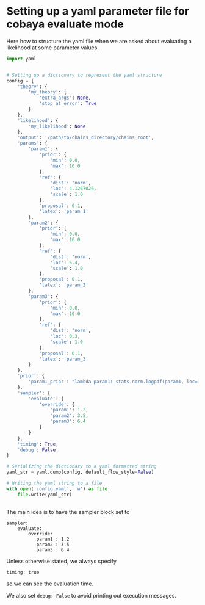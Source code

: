 # Setting up a yaml parameter file for cobaya evaluate mode

Here how to structure the yaml file when we are asked about evaluating a likelihood at some parameter values.

```python
import yaml


# Setting up a dictionary to represent the yaml structure
config = {
    'theory': {
        'my_theory': {
            'extra_args': None,
            'stop_at_error': True
        }
    },
    'likelihood': {
        'my_likelihood': None
    },
    'output': '/path/to/chains_directory/chains_root',
    'params': {
        'param1': {
            'prior': {
                'min': 0.0,
                'max': 10.0
            },
            'ref': {
                'dist': 'norm',
                'loc': 4.1267026,
                'scale': 1.0
            },
            'proposal': 0.1,
            'latex': 'param_1'
        },
        'param2': {
            'prior': {
                'min': 0.0,
                'max': 10.0
            },
            'ref': {
                'dist': 'norm',
                'loc': 6.4,
                'scale': 1.0
            },
            'proposal': 0.1,
            'latex': 'param_2'
        },
        'param3': {
            'prior': {
                'min': 0.0,
                'max': 10.0
            },
            'ref': {
                'dist': 'norm',
                'loc': 0.3,
                'scale': 1.0
            },
            'proposal': 0.1,
            'latex': 'param_3'
        }
    },
    'prior': {
        'param1_prior': "lambda param1: stats.norm.logpdf(param1, loc=1.0, scale=0.013)"
    },
    'sampler': {
        'evaluate': {
            'override': {
                'param1': 1.2,
                'param2': 3.5,
                'param3': 6.4
            }
        }
    },
    'timing': True,
    'debug': False
}

# Serializing the dictionary to a yaml formatted string
yaml_str = yaml.dump(config, default_flow_style=False)

# Writing the yaml string to a file
with open('config.yaml', 'w') as file:
    file.write(yaml_str)
    
```

The main idea is to have the sampler block set to

```
sampler:
    evaluate:
        override:
           param1 : 1.2
           param2 : 3.5
           param3 : 6.4
```

Unless otherwise stated, we always specify

```
timing: true
```

so we can see the evaluation time.

We also set `debug: False` to avoid printing out execution messages.

